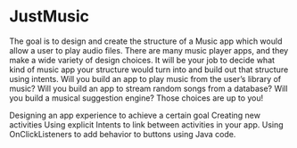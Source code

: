 # JustMusic

The goal is to design and create the structure of a Music app which would allow a user to play audio files. There are many music player apps, and they make a wide variety of design choices. It will be your job to decide what kind of music app your structure would turn into and build out that structure using intents. Will you build an app to play music from the user’s library of music? Will you build an app to stream random songs from a database? Will you build a musical suggestion engine? Those choices are up to you!


Designing an app experience to achieve a certain goal
Creating new activities
Using explicit Intents to link between activities in your app.
Using OnClickListeners to add behavior to buttons using Java code.

